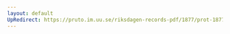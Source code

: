 ```yaml
---
layout: default
UpRedirect: https://pruto.im.uu.se/riksdagen-records-pdf/1877/prot-1877--ak--033/prot-1877--ak--033_038.pdf
---
```

